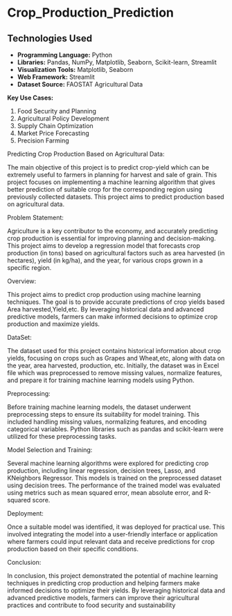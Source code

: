 # Crop_Production_Prediction

## Technologies Used
- **Programming Language:** Python
- **Libraries:** Pandas, NumPy, Matplotlib, Seaborn, Scikit-learn, Streamlit
- **Visualization Tools:** Matplotlib, Seaborn
- **Web Framework:** Streamlit
- **Dataset Source:** FAOSTAT Agricultural Data

**Key Use Cases:**
1. Food Security and Planning
2. Agricultural Policy Development
3. Supply Chain Optimization
4. Market Price Forecasting
5. Precision Farming

Predicting Crop Production Based on Agricultural Data:

The main objective of this project is to predict crop-yield which can be extremely useful to farmers in planning for harvest and sale of grain. This project focuses on implementing a machine learning algorithm that gives better prediction of suitable crop for the corresponding region using previously collected datasets. This project aims to predict production based on agricultural data.

Problem Statement:

Agriculture is a key contributor to the economy, and accurately predicting crop production is essential for improving planning and decision-making. This project aims to develop a regression model that forecasts crop production (in tons) based on agricultural factors such as area harvested (in hectares), yield (in kg/ha), and the year, for various crops grown in a specific region.

Overview:

This project aims to predict crop production using machine learning techniques. The goal is to provide accurate predictions of crop yields based Area harvested,Yield,etc. By leveraging historical data and advanced predictive models, farmers can make informed decisions to optimize crop production and maximize yields.

DataSet:

The dataset used for this project contains historical information about crop yields, focusing on crops such as Grapes and Wheat,etc, along with data on the year, area harvested, production, etc. Initially, the dataset was in Excel file which was preprocessed to remove missing values, normalize features, and prepare it for training machine learning models using Python.

Preprocessing:

Before training machine learning models, the dataset underwent preprocessing steps to ensure its suitability for model training. This included handling missing values, normalizing features, and encoding categorical variables. Python libraries such as pandas and scikit-learn were utilized for these preprocessing tasks.


Model Selection and Training:

Several machine learning algorithms were explored for predicting crop production, including linear regression, decision trees, Lasso, and KNeighbors Regressor. This models is trained on the preprocessed dataset using decision trees. The performance of the trained model was evaluated using metrics such as mean squared error, mean absolute error, and R-squared score.

Deployment:

Once a suitable model was identified, it was deployed for practical use. This involved integrating the model into a user-friendly interface or application where farmers could input relevant data and receive predictions for crop production based on their specific conditions.

Conclusion:

In conclusion, this project demonstrated the potential of machine learning techniques in predicting crop production and helping farmers make informed decisions to optimize their yields. By leveraging historical data and advanced predictive models, farmers can improve their agricultural practices and contribute to food security and sustainability


